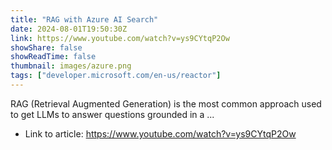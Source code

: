 ```yaml
---
title: "RAG with Azure AI Search"
date: 2024-08-01T19:50:30Z
link: https://www.youtube.com/watch?v=ys9CYtqP2Ow
showShare: false
showReadTime: false
thumbnail: images/azure.png
tags: ["developer.microsoft.com/en-us/reactor"]
---
```

RAG (Retrieval Augmented Generation) is the most common approach used to get LLMs to answer questions grounded in a ...

- Link to article: https://www.youtube.com/watch?v=ys9CYtqP2Ow